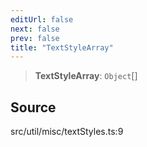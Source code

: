 ```yaml
---
editUrl: false
next: false
prev: false
title: "TextStyleArray"
---
```


> **TextStyleArray**: `Object`[]

## Source

src/util/misc/textStyles.ts:9
